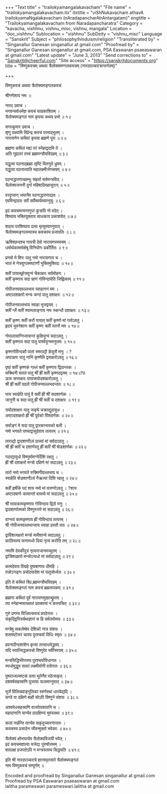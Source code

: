+++
"Text title" = "trailokyamangalakavacham"
"File name" = "trailokyamangalakavacham.itx"
itxtitle = "viShNukavacham athavA trailokyamaNgalakavacham (nAradapancharAtrAntargatam)"
engtitle = "Trailokyamangalakavacham from Naradapancharatra"
Category = "kavacha, vishhnu, vishnu_misc, vishnu, mangala"
Location = "doc_vishhnu"
Sublocation = "vishhnu"
SubDeity = "vishnu_misc"
Language = "Sanskrit"
Subject = "philosophy/hinduism/religion"
"Transliterated by" = "Singanallur Ganesan singanallur at gmail.com"
"Proofread by" = "Singanallur Ganesan singanallur at gmail.com, PSA Easwaran psaeaswaran at gmail.com"
"Latest update" = "June 3, 2013"
"Send corrections to" = "Sanskrit@cheerful.com"
"Site access" = "https://sanskritdocuments.org"
title = "विष्णुकवचम् अथवा त्रैलोक्यमण्गलकवचम् (नारदपञ्चरात्रान्तर्गतम्)"

+++
  
 विष्णुकवचं अथवा त्रैलोक्यमङ्गलकवचं   
  
श्रीगणेशाय नमः ॥  
  
नारद उवाच ।  
भगवन्सर्वधर्मज्ञ कवचं यत्प्रकाशितम् ।  
त्रैलोक्यमङ्गलं नाम कृपया कथय प्रभो ॥ १॥  
  
सनत्कुमार उवाच ।  
शृणु वक्ष्यामि विप्रेन्द्र कवचं परमाद्भुतम् ।  
नारायणेन कथितं कृपया ब्रह्मणे पुरा ॥ २॥  
  
ब्रह्मणा कथितं मह्यं परं स्नेहाद्वदामि ते ।  
अति गुह्यतरं तत्त्वं ब्रह्ममन्त्रौघविग्रहम् ॥ ३॥  
  
यद्धृत्वा पठनाद्ब्रह्मा सृष्टिं वितनुते ध्रुवम् ।  
यद्धृत्वा पठनात्पाति महालक्ष्मीर्जगत्त्रयम् ॥ ४॥  
  
पठनाद्धारणाच्छम्भुः संहर्ता सर्वमन्त्रवित् ।  
त्रैलोक्यजननी दुर्गा महिषादिमहासुरान् ॥ ५॥  
  
वरदृप्तान् जघानैव पठनाद्धारणाद्यतः ।  
एवमिन्द्रादयः सर्वे सर्वैश्वर्यमवाप्नुयुः ॥ ६॥  
  
इदं कवचमत्यन्तगुप्तं कुत्रापि नो वदेत् ।  
शिष्याय भक्तियुक्ताय साधकाय प्रकाशयेत् ॥ ७॥  
  
शठाय परशिष्याय दत्वा मृत्युमवाप्नुयात् ।  
त्रैलोक्यमङ्गलस्यास्य कवचस्य प्रजापतिः ॥ ८॥  
  
ऋषिश्छन्दश्च गायत्री देवो नारायणस्स्वयम् ।  
धर्मार्थकाममोक्षेषु विनियोगः प्रकीर्तितः ॥ ९॥  
  
प्रणवो मे शिरः पातु नमो नारायणाय च ।  
भालं मे नेत्रयुगलमष्टार्णो भुक्तिमुक्तिदः ॥ १०॥  
  
क्लीं पायाच्छ्रोत्रयुग्मं चैकाक्षरः सर्वमोहनः ।  
क्लीं कृष्णाय सदा घ्राणं गोविन्दायेति जिह्विकाम् ॥ ११॥  
  
गोपीजनपदवल्लभाय स्वाहाननं मम ।  
अष्टादशाक्षरो मन्त्रः कण्ठं पातु दशाक्षरः ॥ १२॥  
  
गोपीजनवल्लभाय स्वाहा भुजद्वयम् ।  
क्लीं ग्लैं क्लीं श्यामलाङ्गाय नमः स्कन्धौ दशाक्षरः ॥ १३॥  
  
क्लीं कृष्णः क्लीं करौ पायात् क्लीं कृष्णो मां गतोऽवतु ।  
हृदयं भुवनेशानः क्लीं कृष्णः क्लीं स्तनौ मम ॥ १४॥  
  
गोपालायाग्निजायान्तं कुक्षियुग्मं सदाऽवतु ।  
क्लीं कृष्णाय सदा पातु पार्श्वयुग्ममनुत्तमः ॥ १५॥  
  
कृष्णगोविन्दकौ पातां स्मराद्यौ ङेयुतौ मनुः ।   ?  
अष्टाक्षरः पातु नाभिं कृष्णेति द्वयाक्षरोऽवतु ॥ १६॥  
  
पृष्ठं क्लीं कृष्णकं गल्लं क्लीं कृष्णाय द्विठान्तकः ।  
सक्थिनी सततं पातु श्रीं ह्रीं क्लीं कृष्णठद्वयम् ॥ १७॥?ठ  
ऊरू सप्ताक्षरः पायात्त्रयोदशाक्षरोऽवतु ।  
श्रीं ह्रीं क्लीं पदतो गोपीजनवल्लभदन्ततः ॥ १८॥  
  
भाय स्वाहेति पायुं वै क्लीं ह्रीं श्रीं सदशार्णकः ।  
जानुनी च सदा पातु ह्रीं श्रीं क्लीं च दशाक्षरः ॥ १९॥  
  
त्रयोदशाक्षरः पातु जङ्घे चक्राद्युदायुधः ।  
अष्टादशाक्षरो ह्रीं श्रीं पूर्वको विंशदर्णकः ॥ २०॥  
  
सर्वाङ्गं मे सदा पातु द्वारकानायको बली ।  
नमो भगवते पश्चाद्वासुदेवाय तत्परम् ॥ २१॥  
  
ताराद्यो द्वादशार्णोऽयं प्राच्यां मां सर्वदाऽवतु ।  
श्रीं ह्रीं क्लीं च दशार्णस्तु ह्रीं क्लीं श्रीं षोडशार्णकः ॥ २२॥  
  
गदाद्यायुधो विष्णुर्मामग्नेर्दिशि रक्षतु ।  
ह्रीं श्रीं दशाक्षरो मन्त्रो दक्षिणे मां सदाऽवतु ॥ २३॥  
  
तारो नमो भगवते रुक्मिणीवल्लभाय च ।  
स्वाहेति षोडशार्णोऽयं नैऋत्यां दिशि रक्षतु ॥ २४॥  
  
क्लीं हृषीके पदं शाय नमो मां वारुणोऽवतु । ?शाय  
अष्टादषार्णः कामान्तो वायव्ये मां सदाऽवतु ॥ २५॥  
  
श्रीं मायाकामकृष्णाय गोविन्दाय द्विठो मनुः ।  
द्वादशार्णात्मको विष्णुरुत्तरे मां सदाऽवतु ॥ २६॥  
  
वाग्भयं कामकृष्णाय ह्रीं गोविन्दाय तत्परम् ।  
श्री गोपीजनवल्लभान्ताय स्वाहा हस्तौ ततः ॥ २७॥  
  
द्वाविंशत्यक्षरो मन्त्रो मामैशान्ये सदाऽवतु ।  
कालियस्य फणामध्ये दिव्यं नृत्यं करोति तम् ॥ २८॥  
  
नमामि देवकीपुत्रं नृत्यराजानमच्युतम् ।  
द्वात्रिंशदक्षरो मन्त्रोऽप्यधो मां सर्वदाऽवतु ॥ २९॥  
  
कामदेवाय विद्महे पुष्पबाणाय धीमहि ।  
तन्नोऽनङ्गः प्रचोदयादेषा मां पातुचोर्ध्वतः ॥ ३०॥  
  
इति ते कथितं विप्र ब्र्ह्ममन्त्रौघविग्रहम् ।  
त्रैलोक्यमङ्गलं नाम कवचं ब्रह्मरूपकम् ॥ ३१॥  
  
ब्रह्मणा कथितं पूर्वं नारायणमुखाच्छ्रुतम् ।  
तव स्नेहान्मयाख्यातं प्रवक्तव्यं न कस्यचित् ॥ ३२॥  
  
गुरुं प्रणम्य विधिवत्कवचं प्रपठेत्ततः ।  
सकृद्द्विस्त्रिर्यथाज्ञानं स हि सर्वतपोमयः ॥ ३३॥  
  
मन्त्रेषु सकलेष्वेव देशिको नात्र संशयः ।  
शतमष्टोत्तरं चास्य पुरश्चर्या विधिः स्मृतः ॥ ३४॥  
  
हवनादीन्दशांशेन कृत्वा तत्साधयेद्ध्रुवम् ।  
यदि स्यात्सिद्धकवचो विष्णुरेव भवेत्स्वयम् ॥ ३५॥  
  
मन्त्रसिद्धिर्भवेत्तस्य पुरश्चर्याविधानतः ।  
स्पर्धामुद्धूय सततं लक्ष्मीर्वाणी वसेत्ततः ॥ ३६॥  
  
पुष्पाञ्जल्यष्टकं दत्वा मूलेनैव पठेत्सकृत् ।  
दशवर्षसहस्राणि पूजायाः फलमाप्नुयात् ॥ ३७॥  
  
भूर्जे विलिख्याङ्गुलिकां स्वर्णस्थां धारयेद्यदि ।  
कण्ठे वा दक्षिणे बाहौ सोऽपि विष्णुर्न संशयः ॥ ३८॥  
  
अश्वमेधसहस्राणि वाजपेयशतानि च ।  
महादानानि यान्येव प्रादक्षिण्यं भुवस्तथा ॥ ३९॥  
  
कलां नार्हन्ति तान्येव सकृदुच्चारणात्ततः ।  
कवचस्य प्रसादेन जीवन्मुक्तो भवेन्नरः ॥ ४०॥  
  
त्रैलोक्यं क्षोभयत्येव त्रैलोक्यविजयी भवेत् ।  
इदं कवचमज्ञात्वा यजेद्यः पुरुषोत्तमम् ।  
शतलक्षं प्रजप्तोऽपि न मन्त्रस्तस्य सिद्ध्यति ॥ ४१॥  
  
इति श्री नारदपञ्चरात्रे ज्ञानामृतसारे त्रैलोक्यमङ्गलं  
नाम विष्णुकवचं सम्पूर्णम् ॥  
  
  
  
Encoded and proofread by Singanallur Ganesan singanallur at gmail.com  
Proofread by PSA Easwaran psaeaswaran at gmail.com  
lalitha parameswari parameswari.lalitha at gmail.com  
  
